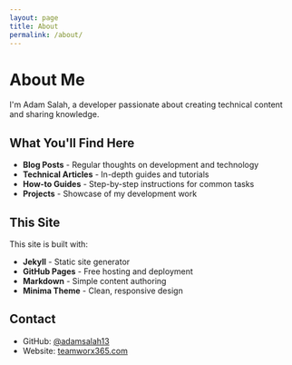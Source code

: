 ```yaml
---
layout: page
title: About
permalink: /about/
---
```


# About Me

I'm Adam Salah, a developer passionate about creating technical content and sharing knowledge.

## What You'll Find Here

- **Blog Posts** - Regular thoughts on development and technology
- **Technical Articles** - In-depth guides and tutorials
- **How-to Guides** - Step-by-step instructions for common tasks
- **Projects** - Showcase of my development work

## This Site

This site is built with:
- **Jekyll** - Static site generator
- **GitHub Pages** - Free hosting and deployment
- **Markdown** - Simple content authoring
- **Minima Theme** - Clean, responsive design

## Contact

- GitHub: [@adamsalah13](https://github.com/adamsalah13)
- Website: [teamworx365.com](https://teamworx365.com)
